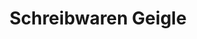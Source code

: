 ---
title: "Schreibwaren Geigle"
url: /eggenstein-leopoldshafen/schreibwaren-geigle/
shop: Schreibwaren
---
